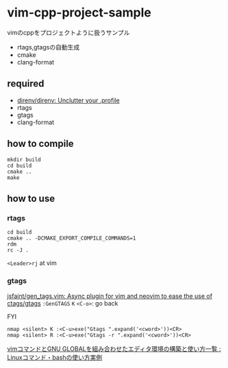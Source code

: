 # vim-cpp-project-sample

vimのcppをプロジェクトように扱うサンプル

* rtags,gtagsの自動生成
* cmake
* clang-format

## required
* [direnv/direnv: Unclutter your \.profile]( https://github.com/direnv/direnv )
* rtags
* gtags
* clang-format

## how to compile
```
mkdir build
cd build
cmake ..
make
```

## how to use
### rtags
```
cd build
cmake .. -DCMAKE_EXPORT_COMPILE_COMMANDS=1
rdm
rc -J .
```

`<Leader>rj` at vim

### gtags
[jsfaint/gen\_tags\.vim: Async plugin for vim and neovim to ease the use of ctags/gtags]( https://github.com/jsfaint/gen_tags.vim )
`:GenGTAGS`
`K`
`<C-o>`: go back

FYI
```
nmap <silent> K :<C-u>exe("Gtags ".expand('<cword>'))<CR>
nmap <silent> R :<C-u>exe("Gtags -r ".expand('<cword>'))<CR>
````
[vimコマンドとGNU GLOBALを組み合わせたエディタ環境の構築と使い方一覧 : Linuxコマンド・bashの使い方実例]( http://linux-bash.com/archives/8936957.html )
